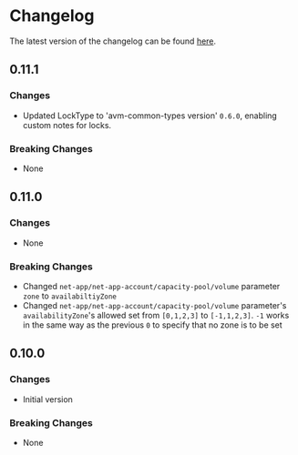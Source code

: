 # Changelog

The latest version of the changelog can be found [here](https://github.com/Azure/bicep-registry-modules/blob/main/avm/res/net-app/net-app-account/CHANGELOG.md).

## 0.11.1

### Changes

- Updated LockType to 'avm-common-types version' `0.6.0`, enabling custom notes for locks.

### Breaking Changes

- None

## 0.11.0

### Changes

- None

### Breaking Changes

- Changed `net-app/net-app-account/capacity-pool/volume` parameter `zone` to `availabiltiyZone`
- Changed `net-app/net-app-account/capacity-pool/volume` parameter's `availabilityZone`'s allowed set from `[0,1,2,3]` to `[-1,1,2,3]`. `-1` works in the same way as the previous `0` to specify that no zone is to be set

## 0.10.0

### Changes

- Initial version

### Breaking Changes

- None
